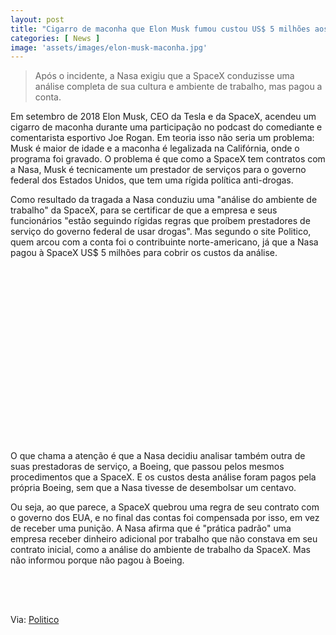 ```yaml
---
layout: post
title: "Cigarro de maconha que Elon Musk fumou custou US$ 5 milhões aos cidadãos dos EUA"
categories: [ News ]
image: 'assets/images/elon-musk-maconha.jpg'
---
```


> Após o incidente, a Nasa exigiu que a SpaceX conduzisse uma análise completa de sua cultura e ambiente de trabalho, mas pagou a conta.

Em setembro de 2018 Elon Musk, CEO da Tesla e da SpaceX, acendeu um cigarro de maconha durante uma participação no podcast do comediante e comentarista esportivo Joe Rogan. Em teoria isso não seria um problema: Musk é maior de idade e a maconha é legalizada na Califórnia, onde o programa foi gravado. O problema é que como a SpaceX tem contratos com a Nasa, Musk é tecnicamente um prestador de serviços para o governo federal dos Estados Unidos, que tem uma rígida política anti-drogas.

<script async src="//pagead2.googlesyndication.com/pagead/js/adsbygoogle.js"></script>
<ins class="adsbygoogle"
style="display:block; text-align:center;"
data-ad-layout="in-article"
data-ad-format="fluid"
data-ad-client="ca-pub-2838251107855362"
data-ad-slot="8549252987"></ins>
<script>
(adsbygoogle = window.adsbygoogle || []).push({});
</script>

Como resultado da tragada a Nasa conduziu uma "análise do ambiente de trabalho" da SpaceX, para se certificar de que a empresa e seus funcionários "estão seguindo rígidas regras que proíbem prestadores de serviço do governo federal de usar drogas". Mas segundo o site Politico, quem arcou com a conta foi o contribuinte norte-americano, já que a Nasa pagou à SpaceX US$ 5 milhões para cobrir os custos da análise.

<script async src="//pagead2.googlesyndication.com/pagead/js/adsbygoogle.js"></script>
<ins class="adsbygoogle"
style="display:inline-block;width:336px;height:280px"
data-ad-client="ca-pub-2838251107855362"
data-ad-slot="5351066970"></ins>
<script>
(adsbygoogle = window.adsbygoogle || []).push({});
</script>

O que chama a atenção é que a Nasa decidiu analisar também outra de suas prestadoras de serviço, a Boeing, que passou pelos mesmos procedimentos que a SpaceX. E os custos desta análise foram pagos pela própria Boeing, sem que a Nasa tivesse de desembolsar um centavo.

<script async src="https://pagead2.googlesyndication.com/pagead/js/adsbygoogle.js"></script>
<ins class="adsbygoogle"
style="display:block"
data-ad-format="autorelaxed"
data-ad-client="ca-pub-2838251107855362"
data-ad-slot="9652691879"></ins>
<script>
(adsbygoogle = window.adsbygoogle || []).push({});
</script>

Ou seja, ao que parece, a SpaceX quebrou uma regra de seu contrato com o governo dos EUA, e no final das contas foi compensada por isso, em vez de receber uma punição. A Nasa afirma que é "prática padrão" uma empresa receber dinheiro adicional por trabalho que não constava em seu contrato inicial, como a análise do ambiente de trabalho da SpaceX. Mas não informou porque não pagou à Boeing.

<script async src="//pagead2.googlesyndication.com/pagead/js/adsbygoogle.js"></script>
<!-- Games Root -->
<ins class="adsbygoogle"
style="display:inline-block;width:336px;height:50px"
data-ad-client="ca-pub-2838251107855362"
data-ad-slot="5351066970"></ins>
<script>
(adsbygoogle = window.adsbygoogle || []).push({});
</script>

Via: [Politico](https://www.politico.com/news/2019/10/16/nasa-musk-weed-048099)
